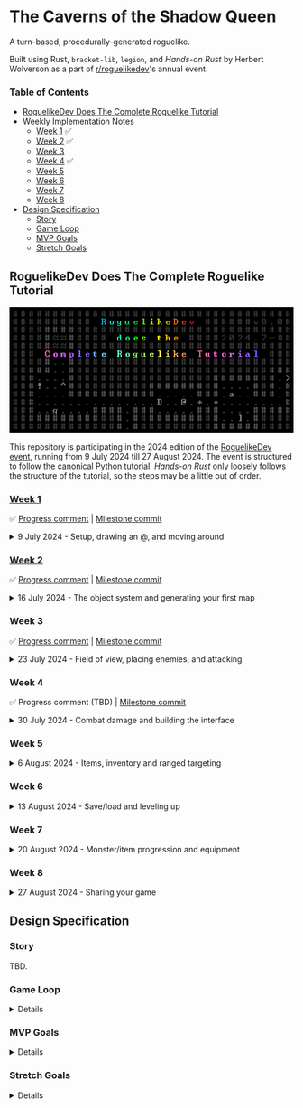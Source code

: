 # The Caverns of the Shadow Queen

A turn-based, procedurally-generated roguelike.

Built using Rust, `bracket-lib`, `legion`, and _Hands-on Rust_ by Herbert Wolverson as a part of [r/roguelikedev](https://old.reddit.com/r/roguelikedev)'s annual event.

### Table of Contents

- [RoguelikeDev Does The Complete Roguelike Tutorial](#roguelikedev-does-the-complete-roguelike-tutorial)
- Weekly Implementation Notes
	- [Week 1](#week-1) ✅
	- [Week 2](#week-2) ✅
	- [Week 3](#week-3)
	- [Week 4](#week-4) ✅
	- [Week 5](#week-5)
	- [Week 6](#week-6)
	- [Week 7](#week-7)
	- [Week 8](#week-8)
- [Design Specification](#design-specification)
	- [Story](#story)
	- [Game Loop](#game-loop)
	- [MVP Goals](#mvp-goals)
	- [Stretch Goals](#stretch-goals)

## RoguelikeDev Does The Complete Roguelike Tutorial

![RoguelikeDev 2024 Logo](./assets/roguelikedev-2024.png)

This repository is participating in the 2024 edition of
the [RoguelikeDev event](https://old.reddit.com/r/roguelikedev/comments/1dt8bqm/roguelikedev_does_the_complete_roguelike_tutorial/),
running from 9 July 2024 till 27 August 2024. The event is structured to follow the [canonical Python tutorial](https://rogueliketutorials.com/tutorials/tcod/v2/). _Hands-on Rust_ only loosely follows the structure of the tutorial, so the steps may be a little out of order.

### [Week 1](https://old.reddit.com/r/roguelikedev/comments/1dz7bbg/roguelikedev_does_the_complete_roguelike_tutorial/)

✅ [Progress comment](https://old.reddit.com/r/roguelikedev/comments/1dz7bbg/roguelikedev_does_the_complete_roguelike_tutorial/lcvcfbm/) | [Milestone commit](https://github.com/avinashv/rl-cotsq/commit/87ebf7c68887df61bb9c8ef689c4b51ced5b0350)

<details>
<summary>9 July 2024 - Setup, drawing an @, and moving around</summary>

 - I have some experience with the [original tutorial](http://bfnightly.bracketproductions.com/rustbook/) that Herbert Wolverson made before this book. I find that so far, the book is easier for me to grasp as someone still relatively inexperienced with Rust.
 - The fact that I know that ECS is incoming means I already know that a major refactor is incoming which is frustration that I am going to face--at this point in the book I'd rather have just dealt with `legion` being implemented up-front.

</details>

### [Week 2](https://old.reddit.com/r/roguelikedev/comments/1e4qhsb/roguelikedev_does_the_complete_roguelike_tutorial/)

✅ [Progress comment](https://old.reddit.com/r/roguelikedev/comments/1e4qhsb/roguelikedev_does_the_complete_roguelike_tutorial/ldqor7i/) | [Milestone commit](https://github.com/avinashv/rl-cotsq/commit/d689405efaa4a4e0e579372c5e9d77839804e4e4)

<details>
<summary>16 July 2024 - The object system and generating your first map</summary>

 - Started work on this a bit early.
 - Map implementation was the boring rooms-and-corridors method that I really dislike, because it results in very unnatural structure generation. Reading ahead, I can see there are some more interesting approaches such as cellular automata later on, so I am not jumping ahead for now.
 - The implementation of a camera is quite straightforward.
 - Not following the original Python tutorial here at all, instead the book uses `legion` to provide ECS.
   - Injecting resources into the `World` is clever, and the way that the camera and map become a resource that a query result can interact with is very nice.

</details>

### Week 3

✅ [Progress comment]() | [Milestone commit](https://github.com/avinashv/rl-cotsq/commit/dea1fcddfaa28f97d5a3d468df2c1d62723c31d0)

<details>
<summary>23 July 2024 - Field of view, placing enemies, and attacking</summary>

 - FOV is implemented very late in this book, so I will leave that till the end.
 - The ECS system shines in this simple situation--enemies are just defined and placed and all the tying together of rendering is already done.
 - Again, I just get the feeling there is a lot of refactoring that is going to be done later and typing all of this redundant code feels like busy-work when I know there is going to be some instruction like, "delete it".
 - I like the way state is managed, and a different system scheduler for each state is very interesting.
   - Once it is refactored into an intent-based system, **there is a bug**. `build_monster_scheduler()` doesn't call `collisions::collisions_system()` after the `movement::movement_system()` is called (as it is in the player's scheduler) and if you wait the monsters will eventually randomly find themselves on the player and in that move itself they should be destroyed. Currently they just sit on the player until a movement from the player is processed--and that movement has to be "wait".
   - This gets refactored out entirely as this entire system gets removed.

</details>

### Week 4

✅ Progress comment (TBD) | [Milestone commit](https://github.com/avinashv/rl-cotsq/commit/dea1fcddfaa28f97d5a3d468df2c1d62723c31d0)

<details>
<summary>30 July 2024 - Combat damage and building the interface</summary>

 - Doing everything here in [Week 3](#week-3).
 - The UI implementation in the book doesn't work for me. I've currently laid it out a bit more like a traditional roguelike with the pane along the bottom.
   - I also don't like the tooltip on mouse hover. I've currently got that showing in the pane as well.
 - Another week, another refactor. This time the deletion of `collisions.rs`. I am happy to see the intents system that was implemented with `WantsToMove` be reimplemented with `WantsToAttack`. This consistency is great.

</details>

### Week 5

<details>
<summary>6 August 2024 - Items, inventory and ranged targeting</summary>

TBC

</details>

### Week 6

<details>
<summary>13 August 2024 - Save/load and leveling up</summary>

TBC

</details>

### Week 7

<details>
<summary>20 August 2024 - Monster/item progression and equipment</summary>

TBC

</details>

### Week 8

<details>
<summary>27 August 2024 - Sharing your game</summary>

TBC

</details>

## Design Specification

### Story

TBD.

### Game Loop

<details>

- Enter dungeon level
- Explore, revealing the map
- Encounter enemies; fight or flee
- Find items to gain benefits
- Locate the exit to the level

</details>

### MVP Goals

<details>

- [x] Player can walk around
- [x] Create a basic procedural dungeon map
- [ ] Player has field-of-view
- [x] Spawn monsters
- [x] Players can fight monsters
- [ ] Add items and inventory
- [ ] Add a win condition
- [ ] Game over when the player dies

</details>

### Stretch Goals

<details>

- [x] Camera system
- [ ] Bitset walls
- [ ] Monsters have field-of-view
- [ ] Messaging log
- [ ] Entities have a basic finite state machine
- [ ] Add more interesting dungeon designs
- [ ] Add dungeon themes
- [ ] Add multiple dungeon levels
- [ ] Add weapons
- [ ] Data-driven monster design
- [ ] Visual effects for combat
- [ ] Scoring system
- [ ] Sneaking system to see around corners
- [ ] More complex monster AI

</details>